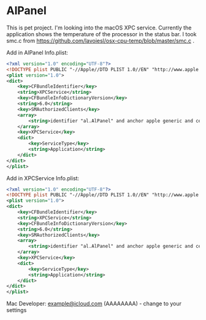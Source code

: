 #  AlPanel

This is pet project. I'm looking into the macOS XPC service.
Currently the application shows the temperature of the processor in the status bar.
I took smc.c from https://github.com/lavoiesl/osx-cpu-temp/blob/master/smc.c .

Add in AlPanel Info.plist:

```xml
<?xml version="1.0" encoding="UTF-8"?>
<!DOCTYPE plist PUBLIC "-//Apple//DTD PLIST 1.0//EN" "http://www.apple.com/DTDs/PropertyList-1.0.dtd">
<plist version="1.0">
<dict>
    <key>CFBundleIdentifier</key>
    <string>XPCService</string>
    <key>CFBundleInfoDictionaryVersion</key>
    <string>6.0</string>
    <key>SMAuthorizedClients</key>
    <array>
        <string>identifier "al.AlPanel" and anchor apple generic and certificate leaf[subject.CN] = "Mac Developer: example@icloud.com (AAAAAAAA)"</string>
    </array>
    <key>XPCService</key>
    <dict>
        <key>ServiceType</key>
        <string>Application</string>
    </dict>
</dict>
</plist>
```

Add in XPCService Info.plist:

```xml
<?xml version="1.0" encoding="UTF-8"?>
<!DOCTYPE plist PUBLIC "-//Apple//DTD PLIST 1.0//EN" "http://www.apple.com/DTDs/PropertyList-1.0.dtd">
<plist version="1.0">
<dict>
    <key>CFBundleIdentifier</key>
    <string>XPCService</string>
    <key>CFBundleInfoDictionaryVersion</key>
    <string>6.0</string>
    <key>SMAuthorizedClients</key>
    <array>
        <string>identifier "al.AlPanel" and anchor apple generic and certificate leaf[subject.CN] = "Mac Developer: example@icloud.com (AAAAAAAA)"</string>
    </array>
    <key>XPCService</key>
    <dict>
        <key>ServiceType</key>
        <string>Application</string>
    </dict>
</dict>
</plist>
```

Mac Developer: example@icloud.com (AAAAAAAA) - change to your settings
